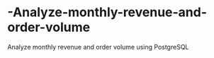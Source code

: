 # -Analyze-monthly-revenue-and-order-volume
 Analyze monthly revenue and order volume using PostgreSQL
